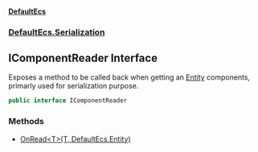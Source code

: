 #### [DefaultEcs](./index.md 'index')
### [DefaultEcs.Serialization](./DefaultEcs-Serialization.md 'DefaultEcs.Serialization')
## IComponentReader Interface
Exposes a method to be called back when getting an [Entity](./DefaultEcs-Entity.md 'DefaultEcs.Entity') components, primarly used for serialization purpose.  
```csharp
public interface IComponentReader
```
### Methods
- [OnRead&lt;T&gt;(T, DefaultEcs.Entity)](./DefaultEcs-Serialization-IComponentReader-OnRead-T-(T_DefaultEcs-Entity).md 'DefaultEcs.Serialization.IComponentReader.OnRead&lt;T&gt;(T, DefaultEcs.Entity)')
